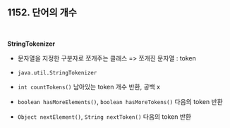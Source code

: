 ## 1152. 단어의 개수

​         

**StringTokenizer**

- 문자열을 지정한 구분자로 쪼개주는 클래스 => 쪼개진 문자열 : token

- `java.util.StringTokenizer`

- `int countTokens()`  남아있는 token 개수 반환, 공백 x

- `boolean hasMoreElements()`, `boolean hasMoreTokens()` 다음의 token 반환

- `Object nextElement()`, `String nextToken()` 다음의 token 반환

  